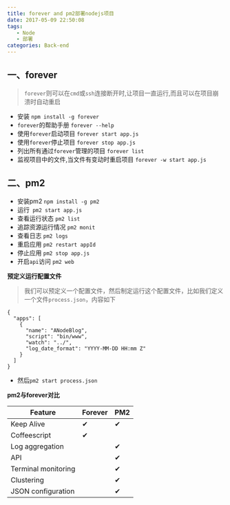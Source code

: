 ```yaml
---
title: forever and pm2部署nodejs项目
date: 2017-05-09 22:50:08
tags: 
   - Node
   - 部署
categories: Back-end
---
```


## 一、forever

> `forever`则可以在`cmd`或`ssh`连接断开时,让项目一直运行,而且可以在项目崩溃时自动重启

- 安装 `npm install -g forever`
- `forever`的帮助手册  `forever --help`
- 使用`forever`启动项目 `forever start app.js`
- 使用`forever`停止项目 `forever stop app.js`
- 列出所有通过`forever`管理的项目 `forever list`
- 监视项目中的文件,当文件有变动时重启项目 `forever -w start app.js`


## 二、pm2

- 安装pm2 `npm install -g pm2`
- 运行` pm2 start app.js`
- 查看运行状态 `pm2 list`
- 追踪资源运行情况 `pm2 monit`
- 查看日志 `pm2 logs`
- 重启应用 `pm2 restart appId`
- 停止应用  `pm2 stop app.js`
- 开启`api`访问 `pm2 web`
 
**预定义运行配置文件**
> 我们可以预定义一个配置文件，然后制定运行这个配置文件，比如我们定义一个文件`process.json`，内容如下

```
{
  "apps": [
    {
      "name": "ANodeBlog",
      "script": "bin/www",
      "watch": "../",
      "log_date_format": "YYYY-MM-DD HH:mm Z"
    }
  ]
}
```
-  然后`pm2 start process.json`

**pm2与forever对比**

|Feature|	Forever	|PM2|
|----|----|----|
|Keep Alive	|✔|	✔|
|Coffeescript|✔|	|
|Log aggregation	||	✔|
|API	|	|✔|
|Terminal monitoring	||	✔|
|Clustering	||	✔|
|JSON configuration| |		✔|